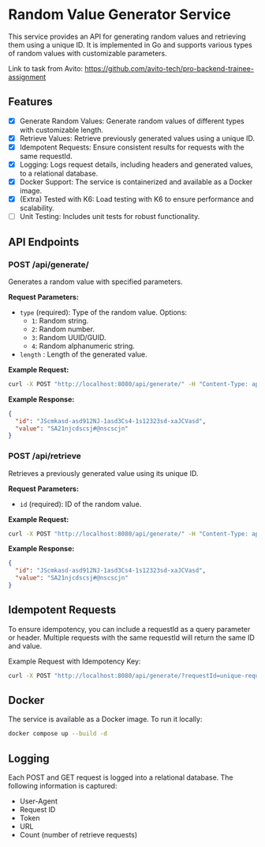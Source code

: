 # Random Value Generator Service

This service provides an API for generating random values and retrieving them using a unique ID. It is implemented in Go and supports various types of random values with customizable parameters.

Link to task from Avito: https://github.com/avito-tech/pro-backend-trainee-assignment

## Features
-[x] Generate Random Values: Generate random values of different types with customizable length.
-[x] Retrieve Values: Retrieve previously generated values using a unique ID.
-[x] Idempotent Requests: Ensure consistent results for requests with the same requestId.
-[x] Logging: Logs request details, including headers and generated values, to a relational database.
-[x] Docker Support: The service is containerized and available as a Docker image.
-[x] (Extra) Tested with K6: Load testing with K6 to ensure performance and scalability.
-[ ] Unit Testing: Includes unit tests for robust functionality.

## API Endpoints
### POST /api/generate/
Generates a random value with specified parameters.

**Request Parameters:**

- `type` (required): Type of the random value. Options:
    - `1`: Random string.
    - `2`: Random number.
    - `3`: Random UUID/GUID.
    - `4`: Random alphanumeric string.
- `length` : Length of the generated value.

**Example Request:**
```bash
curl -X POST "http://localhost:8080/api/generate/" -H "Content-Type: application/json" -d '{"type": "string", "length": 10}'
```

**Example Response:**
```json
{
  "id": "JScmkasd-asd912NJ-1asd3Cs4-1s12323sd-xaJCVasd",
  "value": "SA21njcdscsj#@nscscjn"
}
```

### POST /api/retrieve
Retrieves a previously generated value using its unique ID.

**Request Parameters:**

- `id` (required): ID of the random value. 

**Example Request:**
```bash
curl -X POST "http://localhost:8080/api/generate/" -H "Content-Type: application/json" -d '{"type": "string", "length": 10}'
```

**Example Response:**
```json
{
  "id": "JScmkasd-asd912NJ-1asd3Cs4-1s12323sd-xaJCVasd",
  "value": "SA21njcdscsj#@nscscjn"
}
```

## Idempotent Requests
To ensure idempotency, you can include a requestId as a query parameter or header. Multiple requests with the same requestId will return the same ID and value.

Example Request with Idempotency Key:

```bash
curl -X POST "http://localhost:8080/api/generate/?requestId=unique-request-id" -H "Content-Type: application/json" -d '{"type": "number"}'
```

## Docker
The service is available as a Docker image. To run it locally:

```bash
docker compose up --build -d
```

## Logging
Each POST and GET request is logged into a relational database. The following information is captured:

- User-Agent
- Request ID
- Token
- URL
- Count (number of retrieve requests)
